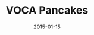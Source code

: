 ---
layout: post
title:  "VOCA Pancakes"
date:   2015-01-15
start:  "10:00"
end:    "2:00"
categories: events
---